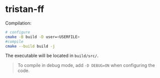 # tristan-ff

Compilation:
```sh
# configure
cmake -B build -D user=<USERFILE>
#compile
cmake --build build -j
```

The executable will be located in `build/src/`.

> To compile in debug mode, add `-D DEBUG=ON` when configuring the code.

